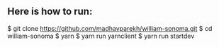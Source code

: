 ## Here is how to run:

$ git clone https://github.com/madhavparekh/william-sonoma.git
$ cd william-sonoma
$ yarn
$ yarn run yarnclient
$ yarn run startdev
